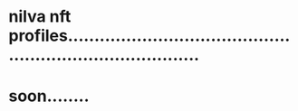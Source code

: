 # nilva nft profiles..............................................................................
# soon........
